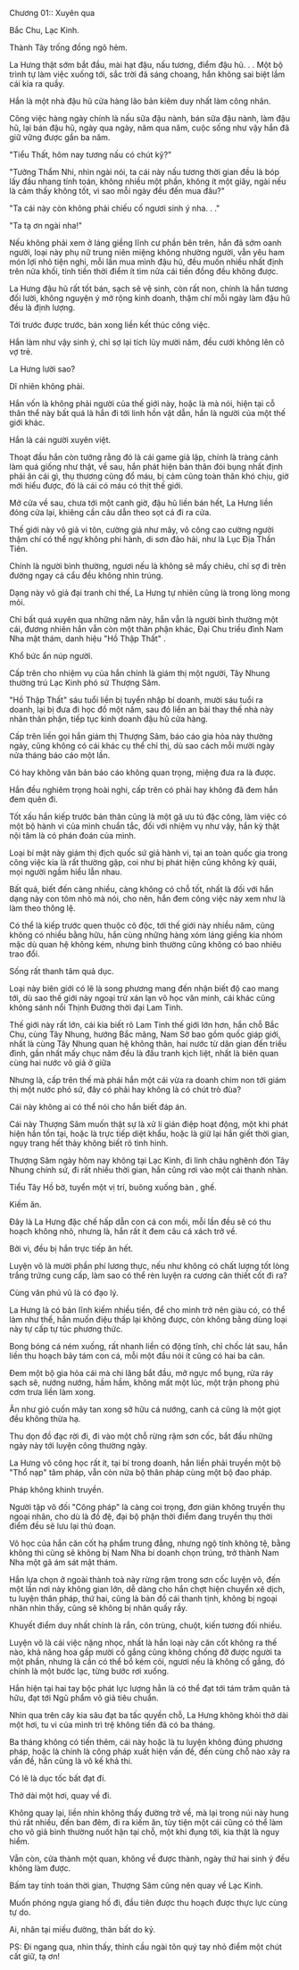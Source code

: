 




Chương 01:: Xuyên qua


Bắc Chu, Lạc Kinh.

Thành Tây trống đồng ngõ hẻm.

La Hưng thật sớm bắt đầu, mài hạt đậu, nấu tương, điểm đậu hũ. . . Một bộ trình tự làm việc xuống tới, sắc trời đã sáng choang, hắn không sai biệt lắm cái kia ra quầy.

Hắn là một nhà đậu hũ cửa hàng lão bản kiêm duy nhất làm công nhân.

Công việc hàng ngày chính là nấu sữa đậu nành, bán sữa đậu nành, làm đậu hũ, lại bán đậu hũ, ngày qua ngày, năm qua năm, cuộc sống như vậy hắn đã giữ vững được gần ba năm.

"Tiểu Thất, hôm nay tương nấu có chút kỹ?"

"Tưởng Thẩm Nhi, nhìn ngài nói, ta cái này nấu tương thời gian đều là bóp lấy đầu nhang tính toán, không nhiều một phần, không ít một giây, ngài nếu là cảm thấy không tốt, vì sao mỗi ngày đều đến mua đâu?"

"Ta cái này còn không phải chiếu cố ngươi sinh ý nha. . ."

"Ta tạ ơn ngài nha!"

Nếu không phải xem ở láng giềng lĩnh cư phần bên trên, hắn đã sớm oanh người, loại này phụ nữ trung niên miệng không nhường người, vẫn yêu ham món lợi nhỏ tiện nghi, mỗi lần mua mình đậu hũ, đều muốn nhiều nhất định trên nửa khối, tính tiền thời điểm ít tìm nửa cái tiền đồng đều không được.

La Hưng đậu hũ rất tốt bán, sạch sẽ vệ sinh, còn rất non, chính là hắn tương đối lười, không nguyện ý mở rộng kinh doanh, thậm chí mỗi ngày làm đậu hũ đều là định lượng.

Tới trước được trước, bán xong liền kết thúc công việc.

Hắn làm như vậy sinh ý, chỉ sợ lại tích lũy mười năm, đều cưới không lên cô vợ trẻ.

La Hưng lười sao?

Dĩ nhiên không phải.

Hắn vốn là không phải người của thế giới này, hoặc là mà nói, hiện tại cỗ thân thể này bất quá là hắn đi tới linh hồn vật dẫn, hắn là người của một thế giới khác.

Hắn là cái người xuyên việt.

Thoạt đầu hắn còn tưởng rằng đó là cái game giả lập, chính là tràng cảnh làm quá giống như thật, về sau, hắn phát hiện bản thân đói bụng nhất định phải ăn cái gì, thụ thương cũng đổ máu, bị cảm cũng toàn thân khó chịu, giờ mới hiểu được, đó là cái có máu có thịt thế giới.

Mở cửa về sau, chưa tới một canh giờ, đậu hũ liền bán hết, La Hưng liền đóng cửa lại, khiêng cần câu dẫn theo sọt cá đi ra cửa.

Thế giới này võ giả vi tôn, cường giả như mây, võ công cao cường người thậm chí có thể ngự không phi hành, di sơn đảo hải, như là Lục Địa Thần Tiên.

Chính là người bình thường, ngươi nếu là không sẽ mấy chiêu, chỉ sợ đi trên đường ngay cả cẩu đều không nhìn trúng.

Dạng này võ giả đại tranh chi thế, La Hưng tự nhiên cũng là trong lòng mong mỏi.

Chỉ bất quá xuyên qua những năm này, hắn vẫn là người bình thường một cái, đương nhiên hắn vẫn còn một thân phận khác, Đại Chu triều đình Nam Nha mật thám, danh hiệu "Hồ Thập Thất" .

Khổ bức ẩn núp người.

Cấp trên cho nhiệm vụ của hắn chính là giám thị một người, Tây Nhung thường trú Lạc Kinh phó sứ Thượng Sâm.

"Hồ Thập Thất" sáu tuổi liền bị tuyển nhập bí doanh, mười sáu tuổi ra doanh, lại bị đưa đi học đồ một năm, sau đó liền an bài thay thế nhà này nhân thân phận, tiếp tục kinh doanh đậu hũ cửa hàng.

Cấp trên liền gọi hắn giám thị Thượng Sâm, báo cáo gia hỏa này thường ngày, cũng không có cái khác cụ thể chỉ thị, dù sao cách mỗi mười ngày nửa tháng báo cáo một lần.

Có hay không văn bản báo cáo không quan trọng, miệng đưa ra là được.

Hắn đều nghiêm trọng hoài nghi, cấp trên có phải hay không đã đem hắn đem quên đi.

Tốt xấu hắn kiếp trước bản thân cũng là một gã ưu tú đặc công, làm việc có một bộ hành vi của mình chuẩn tắc, đối với nhiệm vụ như vậy, hắn kỳ thật nội tâm là có phán đoán của mình.

Loại bí mật này giám thị địch quốc sứ giả hành vi, tại an toàn quốc gia trong công việc kia là rất thường gặp, coi như bị phát hiện cũng không kỳ quái, mọi người ngầm hiểu lẫn nhau.

Bất quá, biết đến càng nhiều, càng không có chỗ tốt, nhất là đối với hắn dạng này con tôm nhỏ mà nói, cho nên, hắn đem công việc này xem như là làm theo thông lệ.

Có thể là kiếp trước quen thuộc cô độc, tới thế giới này nhiều năm, cũng không có nhiều bằng hữu, hắn cùng những hàng xóm láng giềng kia nhóm mặc dù quan hệ không kém, nhưng bình thường cũng không có bao nhiêu trao đổi.

Sống rất thanh tâm quả dục.

Loại này biên giới có lẽ là song phương mang đến nhận biết độ cao mang tới, dù sao thế giới này ngoại trừ xán lạn võ học văn minh, cái khác cũng không sánh nổi Thịnh Đường thời đại Lam Tinh.

Thế giới này rất lớn, cái kia biết rõ Lam Tinh thế giới lớn hơn, hắn chỗ Bắc Chu, cùng Tây Nhung, hướng Bắc mãng, Nam Sở bao gồm quốc giáp giới, nhất là cùng Tây Nhung quan hệ không thân, hai nước từ dân gian đến triều đình, gần nhất mấy chục năm đều là đấu tranh kịch liệt, nhất là biên quan cùng hai nước võ giả ở giữa

Nhưng là, cấp trên thế mà phái hắn một cái vừa ra doanh chim non tới giám thị một nước phó sứ, đây có phải hay không là có chút trò đùa?

Cái này không ai có thể nói cho hắn biết đáp án.

Cái này Thượng Sâm muốn thật sự là xử lí gián điệp hoạt động, một khi phát hiện hắn tồn tại, hoặc là trực tiếp diệt khẩu, hoặc là giữ lại hắn giết thời gian, ngụy trang hết thảy không biết rõ tình hình.

Thượng Sâm ngày hôm nay không tại Lạc Kinh, đi linh châu nghênh đón Tây Nhung chính sứ, đi rất nhiều thời gian, hắn cũng rơi vào một cái thanh nhàn.

Tiểu Tây Hồ bờ, tuyển một vị trí, buông xuống bàn , ghế.

Kiếm ăn.

Đây là La Hưng đặc chế hấp dẫn con cá con mồi, mỗi lần đều sẽ có thu hoạch không nhỏ, nhưng là, hắn rất ít đem câu cá xách trở về.

Bởi vì, đều bị hắn trực tiếp ăn hết.

Luyện võ là mười phần phí lương thực, nếu như không có chất lượng tốt lòng trắng trứng cung cấp, làm sao có thể rèn luyện ra cương cân thiết cốt đi ra?

Cùng văn phú vũ là có đạo lý.

La Hưng là có bản lĩnh kiếm nhiều tiền, để cho mình trở nên giàu có, có thể làm như thế, hắn muốn điệu thấp lại không được, còn không bằng dùng loại này tự cấp tự túc phương thức.

Bong bóng cá ném xuống, rất nhanh liền có động tĩnh, chỉ chốc lát sau, hắn liền thu hoạch bảy tám con cá, mỗi một đầu nói ít cũng có hai ba cân.

Đem một bộ gia hỏa cái mà chi lăng bắt đầu, mở ngực mổ bụng, rửa ráy sạch sẽ, nướng nướng, hầm hầm, không mất một lúc, một trận phong phú cơm trưa liền làm xong.

Ăn như gió cuốn mây tan xong sở hữu cá nướng, canh cá cũng là một giọt đều không thừa hạ.

Thu dọn đồ đạc rời đi, đi vào một chỗ rừng rậm sơn cốc, bắt đầu những ngày này tới luyện công thường ngày.

La Hưng võ công học rất ít, tại bí trong doanh, hắn liền phải truyền một bộ "Thổ nạp" tâm pháp, vẫn còn nửa bộ thân pháp cùng một bộ đao pháp.

Pháp không khinh truyền.

Người tập võ đối "Công pháp" là càng coi trọng, đơn giản không truyền thụ ngoại nhân, cho dù là đồ đệ, đại bộ phận thời điểm đang truyền thụ thời điểm đều sẽ lưu lại thủ đoạn.

Võ học của hắn căn cốt hạ phẩm trung đẳng, nhưng ngộ tính không tệ, bằng không thì cũng sẽ không bị Nam Nha bí doanh chọn trúng, trở thành Nam Nha một gã ám sát mật thám.

Hắn lựa chọn ở ngoài thành toà này rừng rậm trong sơn cốc luyện võ, đến một lần nơi này không gian lớn, dễ dàng cho hắn chợt hiện chuyển xê dịch, tu luyện thân pháp, thứ hai, cũng là bản đồ cái thanh tịnh, không bị ngoại nhân nhìn thấy, cũng sẽ không bị nhân quấy rầy.

Khuyết điểm duy nhất chính là rắn, côn trùng, chuột, kiến tương đối nhiều.

Luyện võ là cái việc nặng nhọc, nhất là hắn loại này căn cốt không ra thế nào, khả năng hoa gấp mười cố gắng cũng không chống đỡ được người ta một phần, nhưng là cần có thể bổ kém cỏi, ngươi nếu là không cố gắng, đó chính là một bước lạc, từng bước rơi xuống.

Hắn hiện tại hai tay bộc phát lực lượng hẳn là có thể đạt tới tám trăm quân tả hữu, đạt tới Ngũ phẩm võ giả tiêu chuẩn.

Nhìn qua trên cây kia sâu đạt ba tấc quyền chỗ, La Hưng không khỏi thở dài một hơi, tu vi của mình trì trệ không tiến đã có ba tháng.

Ba tháng không có tiến thêm, cái này hoặc là tu luyện không đúng phương pháp, hoặc là chính là công pháp xuất hiện vấn đề, đến cùng chỗ nào xảy ra vấn đề, hắn cũng là vô kế khả thi.

Có lẽ là dục tốc bất đạt đi.

Thở dài một hơi, quay về đi.

Không quay lại, liền nhìn không thấy đường trở về, mà lại trong núi này hung thú rất nhiều, đến ban đêm, đi ra kiếm ăn, tùy tiện một cái cũng có thể làm cho võ giả bình thường nuốt hận tại chỗ, một khi đụng tới, kia thật là nguy hiểm.

Vẫn còn, cửa thành một quan, không về được thành, ngày thứ hai sinh ý đều không làm được.

Bấm tay tính toán thời gian, Thượng Sâm cũng nên quay về Lạc Kinh.

Muốn phóng ngựa giang hồ đi, đầu tiên được thu hoạch được thực lực cùng tự do.

Ai, nhân tại miếu đường, thân bất do kỷ.

PS: Đi ngang qua, nhìn thấy, thỉnh cầu ngài tôn quý tay nhỏ điểm một chút cất giữ, tạ ơn!




